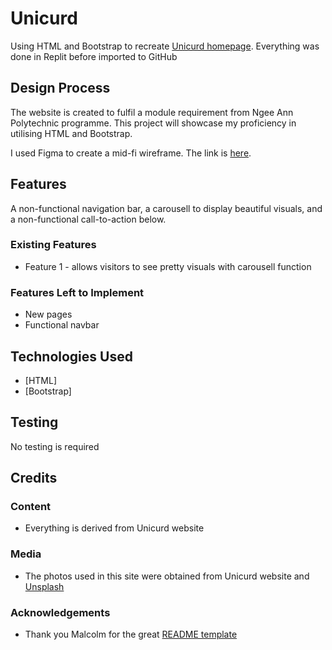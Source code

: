 # Unicurd

Using HTML and Bootstrap to recreate <a href="http://unicurd.com.sg/" target="_blank">Unicurd homepage</a>. Everything was done in Replit before imported to GitHub
 
## Design Process

The website is created to fulfil a module requirement from Ngee Ann Polytechnic programme. This project will showcase my proficiency in utilising HTML and Bootstrap.

I used Figma to create a mid-fi wireframe. The link is <a href="https://www.figma.com/file/kZQazxQ8afEZq8BfE676Ye/unicurd" target="_blank">here</a>.

## Features

A non-functional navigation bar, a carousell to display beautiful visuals, and a non-functional call-to-action below.
 
### Existing Features
- Feature 1 - allows visitors to see pretty visuals with carousell function

### Features Left to Implement
- New pages
- Functional navbar

## Technologies Used

- [HTML]
- [Bootstrap]

## Testing

No testing is required

## Credits

### Content
- Everything is derived from Unicurd website

### Media
- The photos used in this site were obtained from Unicurd website and <a href="https://unsplash.com/" target="_blank">Unsplash</a>

### Acknowledgements

- Thank you Malcolm for the great <a href="https://github.com/immalcolm/interactivedev-readme-template/blob/main/README.md" target="_blank">README template</a>
